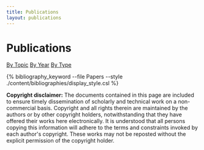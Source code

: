 ```yaml
---
title: Publications
layout: publications
---
```


# Publications

<div>
  <div class="right-align">
    <p>
      <a class="button" href="{{ site.baseurl }}{% link publications-topic.md %}">By Topic</a>
      <a class="button" href="{{ site.baseurl }}{% link publications-year.md %}">By Year</a>
      <a class="button" href="{{ site.baseurl }}{% link publications.md %}">By Type</a>
    </p>
  </div>
</div>

{% bibliography_keyword --file Papers --style ./content/bibliographies/display_style.csl %}


**Copyright disclaimer:** The documents contained in this page are included to ensure timely dissemination of scholarly and technical work on a non-commercial basis. Copyright and all rights therein are maintained by the authors or by other copyright holders, notwithstanding that they have offered their works here electronically. It is understood that all persons copying this information will adhere to the terms and constraints invoked by each author's copyright. These works may not be reposted without the explicit permission of the copyright holder.
